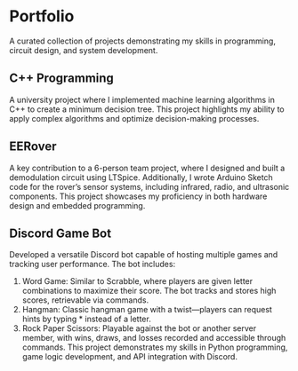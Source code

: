 # Portfolio

A curated collection of projects demonstrating my skills in programming, circuit design, and system development.



## C++ Programming

A university project where I implemented machine learning algorithms in C++ to create a minimum decision tree. This project highlights my ability to apply complex algorithms and optimize decision-making processes.
## EERover

A key contribution to a 6-person team project, where I designed and built a demodulation circuit using LTSpice. Additionally, I wrote Arduino Sketch code for the rover’s sensor systems, including infrared, radio, and ultrasonic components. This project showcases my proficiency in both hardware design and embedded programming.
## Discord Game Bot

Developed a versatile Discord bot capable of hosting multiple games and tracking user performance. The bot includes:

1. Word Game: Similar to Scrabble, where players are given letter combinations to maximize their score. The bot tracks and stores high scores, retrievable via commands.
2. Hangman: Classic hangman game with a twist—players can request hints by typing * instead of a letter.
3. Rock Paper Scissors: Playable against the bot or another server member, with wins, draws, and losses recorded and accessible through commands.
 This project demonstrates my skills in Python programming, game logic development, and API integration with Discord.
